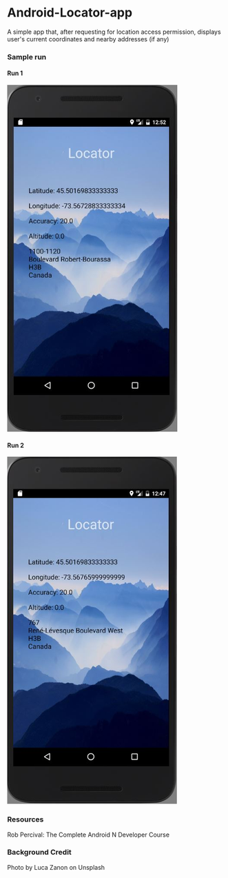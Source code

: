 # Android-Locator-app

A simple app that, after requesting for location access permission, displays user's current coordinates and nearby addresses (if any)

### Sample run
#### Run 1
![Sample location 1](locatorsamplerun1.JPG?raw=true "Sample location 1")

#### Run 2
![Sample location 2](locatorsamplerun2.JPG?raw=true "Sample location 2")

### Resources
Rob Percival: The Complete Android N Developer Course

### Background Credit
Photo by Luca Zanon on Unsplash
